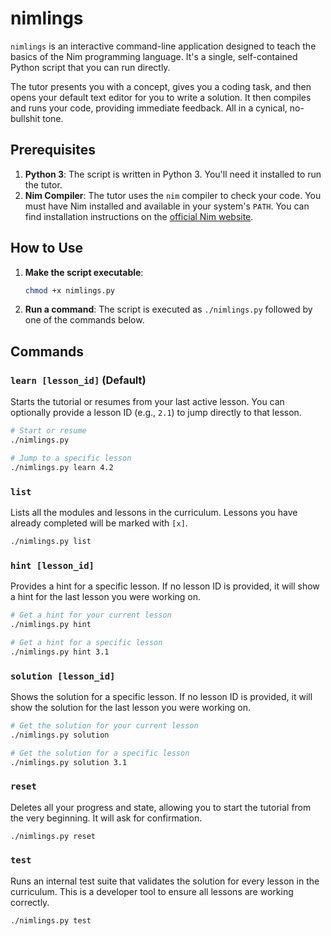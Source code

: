# nimlings

`nimlings` is an interactive command-line application designed to teach the basics of the Nim programming language. It's a single, self-contained Python script that you can run directly.

The tutor presents you with a concept, gives you a coding task, and then opens your default text editor for you to write a solution. It then compiles and runs your code, providing immediate feedback. All in a cynical, no-bullshit tone.

## Prerequisites

1.  **Python 3**: The script is written in Python 3. You'll need it installed to run the tutor.
2.  **Nim Compiler**: The tutor uses the `nim` compiler to check your code. You must have Nim installed and available in your system's `PATH`. You can find installation instructions on the [official Nim website](https://nim-lang.org/install.html).

## How to Use

1.  **Make the script executable**:
    ```sh
    chmod +x nimlings.py
    ```

2.  **Run a command**:
    The script is executed as `./nimlings.py` followed by one of the commands below.

## Commands

### `learn [lesson_id]` (Default)

Starts the tutorial or resumes from your last active lesson. You can optionally provide a lesson ID (e.g., `2.1`) to jump directly to that lesson.

```sh
# Start or resume
./nimlings.py

# Jump to a specific lesson
./nimlings.py learn 4.2
```

### `list`

Lists all the modules and lessons in the curriculum. Lessons you have already completed will be marked with `[x]`.

```sh
./nimlings.py list
```

### `hint [lesson_id]`

Provides a hint for a specific lesson. If no lesson ID is provided, it will show a hint for the last lesson you were working on.

```sh
# Get a hint for your current lesson
./nimlings.py hint

# Get a hint for a specific lesson
./nimlings.py hint 3.1
```

### `solution [lesson_id]`

Shows the solution for a specific lesson. If no lesson ID is provided, it will show the solution for the last lesson you were working on.

```sh
# Get the solution for your current lesson
./nimlings.py solution

# Get the solution for a specific lesson
./nimlings.py solution 3.1
```

### `reset`

Deletes all your progress and state, allowing you to start the tutorial from the very beginning. It will ask for confirmation.

```sh
./nimlings.py reset
```

### `test`

Runs an internal test suite that validates the solution for every lesson in the curriculum. This is a developer tool to ensure all lessons are working correctly.

```sh
./nimlings.py test
```
